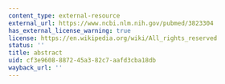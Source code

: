 ```yaml
---
content_type: external-resource
external_url: https://www.ncbi.nlm.nih.gov/pubmed/3823304
has_external_license_warning: true
license: https://en.wikipedia.org/wiki/All_rights_reserved
status: ''
title: abstract
uid: cf3e9608-8872-45a3-82c7-aafd3cba18db
wayback_url: ''
---
```

